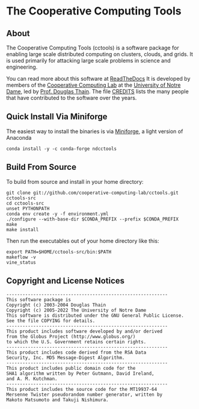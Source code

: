 # The Cooperative Computing Tools

## About

The Cooperative Computing Tools (cctools) is a software
package for enabling large scale distributed computing
on clusters, clouds, and grids.  It is used primarily for
attacking large scale problems in science and engineering.

You can read more about this software at [ReadTheDocs](https://cctools.readthedocs.io)
It is developed by members of the [Cooperative Computing Lab](https://ccl.cse.nd.edu)
at the [University of Notre Dame](https://www.nd.edu),
led by [Prof. Douglas Thain](https://dthain.github.io).
The file [CREDITS](CREDITS) lists the many people that have contributed to the software over the years.

## Quick Install Via Miniforge

The easiest way to install the binaries is via [Miniforge](https://github.com/conda-forge/miniforge#install), a light version of Anaconda
```
conda install -y -c conda-forge ndcctools
```

## Build From Source

To build from source and install in your home directory:

```
git clone git://github.com/cooperative-computing-lab/cctools.git cctools-src
cd cctools-src
unset PYTHONPATH
conda env create -y -f environment.yml
./configure --with-base-dir $CONDA_PREFIX --prefix $CONDA_PREFIX
make
make install
```

Then run the executables out of your home directory like this:
```
export PATH=$HOME/cctools-src/bin:$PATH
makeflow -v
vine_status
```

## Copyright and License Notices

```
------------------------------------------------------------
This software package is
Copyright (c) 2003-2004 Douglas Thain
Copyright (c) 2005-2022 The University of Notre Dame
This software is distributed under the GNU General Public License.
See the file COPYING for details.
------------------------------------------------------------
This product includes software developed by and/or derived
from the Globus Project (http://www.globus.org/)
to which the U.S. Government retains certain rights.
------------------------------------------------------------
This product includes code derived from the RSA Data
Security, Inc. MD5 Message-Digest Algorithm.
------------------------------------------------------------
This product includes public domain code for the
SHA1 algorithm written by Peter Gutmann, David Ireland,
and A. M. Kutchman.
------------------------------------------------------------
This product includes the source code for the MT19937-64
Mersenne Twister pseudorandom number generator, written by 
Makoto Matsumoto and Takuji Nishimura.
```


